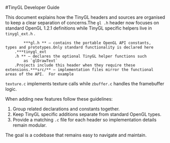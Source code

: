 #TinyGL Developer Guide

This document explains how the TinyGL headers and sources are organised to keep
    a clear separation of concerns.The `gl
        .h` header now focuses on standard OpenGL 1.2.1 definitions while TinyGL
            specific helpers live in `tinygl_ext.h`
        .

            ***gl.h ** – contains the portable OpenGL API constants,
    types and prototypes.Only standard functionality is declared here
        .***tinygl_ext
        .h ** – declares the optional TinyGL helper functions such
            as `glDrawText`
        .Projects include this header when they require these extensions.***src/** – implementation files mirror the functional areas of the API.  For example
  `texture.c` implements texture calls while `zbuffer.c` handles the framebuffer logic.

When adding new features follow these guidelines:
1. Group related declarations and constants together.
2. Keep TinyGL specific additions separate from standard OpenGL types.
3. Provide a matching `.c` file for each header so implementation details remain modular.

The goal is a codebase that remains easy to navigate and maintain.
